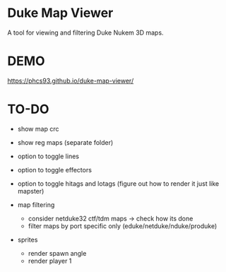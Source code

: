 # Duke Map Viewer
A tool for viewing and filtering Duke Nukem 3D maps.

# DEMO
https://phcs93.github.io/duke-map-viewer/

# TO-DO

- show map crc
- show reg maps (separate folder)
- option to toggle lines
- option to toggle effectors
- option to toggle hitags and lotags (figure out how to render it just like mapster)

- map filtering
  - consider netduke32 ctf/tdm maps -> check how its done
  - filter maps by port specific only (eduke/netduke/nduke/produke)

- sprites
  - render spawn angle
  - render player 1
